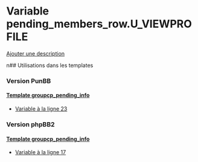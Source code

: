 # Variable pending_members_row.U_VIEWPROFILE
[Ajouter une description](https://fa-tvars.appspot.com/pending_members_row.U_VIEWPROFILE)

n## Utilisations dans les templates

### Version PunBB

#### [Template groupcp_pending_info](punbb/groupcp_pending_info.md)
* [Variable à la ligne 23](../punbb/groupcp_pending_info.tpl#L23)

### Version phpBB2

#### [Template groupcp_pending_info](subsilver/groupcp_pending_info.md)
* [Variable à la ligne 17](../subsilver/groupcp_pending_info.tpl#L17)